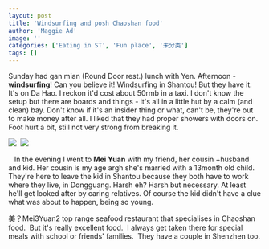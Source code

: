 ```yaml
---
layout: post
title: 'Windsurfing and posh Chaoshan food'
author: 'Maggie Ad'
image: ''
categories: ['Eating in ST', 'Fun place', '未分类']
tags: []
---
```


Sunday had gan mian (Round Door rest.) lunch with Yen. Afternoon - **windsurfing**! Can you believe it! Windsurfing in Shantou! But they have it. It's on Da Hao. I reckon it'd cost about 50rmb in a taxi. I don't know the setup but there are boards and things - it's all in a little hut by a calm (and clean) bay. Don't know if it's an insider thing or what, can't be, they're out to make money after all. I liked that they had proper showers with doors on. Foot hurt a bit, still not very strong from breaking it.

![](http://static.flickr.com/15/68223640_d688c2a5a8_m.jpg)  ![](http://static.flickr.com/34/68219518_0e9919c4a6_m.jpg)

  
   In the evening I went to **Mei Yuan** with my friend, her cousin +husband and kid. Her cousin is my age argh she's married with a 13month old child. They're here to leave the kid in Shantou because they both have to work where they live, in Dongguang. Harsh eh? Harsh but necessary. At least he'll get looked after by caring relatives. Of course the kid didn't have a clue what was about to happen, being so young. 

美？Mei3Yuan2 top range seafood restaurant that specialises in Chaoshan food.  But it's really excellent food.  I always get taken there for special meals with school or friends' families.  They have a couple in Shenzhen too.
